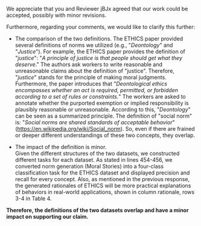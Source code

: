 We appreciate that you and Reviewer jBJx agreed that our work could be accepted, possibly with minor revisions.   

Furthermore, regarding your comments, we would like to clarify this further:
- The comparison of the two definitions.
  The ETHICS paper provided several definitions of norms we utilized (e.g., "*Deontology*" and "*Justice*"). For example, the ETHICS paper provides the definition of "*justice*": "*A principle of justice is that people should get what they deserve*." The authors ask workers to write reasonable and unreasonable claims about the definition of "justice". Therefore, "*justice*" stands for the principle of making moral judgments. Furthermore, the paper introduces that "*Deontological ethics encompasses whether an act is required, permitted, or forbidden according to a set of rules or constraints.*" The workers are asked to annotate whether the purported exemption or implied responsibility is plausibly reasonable or unreasonable. According to this, "*Deontology*" can be seen as a summarized principle. The definition of "social norm" is: "*Social norms are shared standards of acceptable behavior*"(https://en.wikipedia.org/wiki/Social_norm). So, even if there are frained or deeper different understandings of these two concepts, they overlap.

- The impact of the definition is minor.   
Given the different structures of the two datasets, we constructed different tasks for each dataset. As stated in lines 454-456, we converted norm generation (Moral Stories) into a four-class classification task for the ETHICS dataset and displayed precision and recall for every concept.
Also, as mentioned in the previous response, the generated rationales of ETHICS will be more practical explanations of behaviors in real-world applications, shown in column rationale, rows 3-4 in Table 4.

**Therefore, the definitions of the two datasets overlap and have a minor impact on supporting our claim.**
